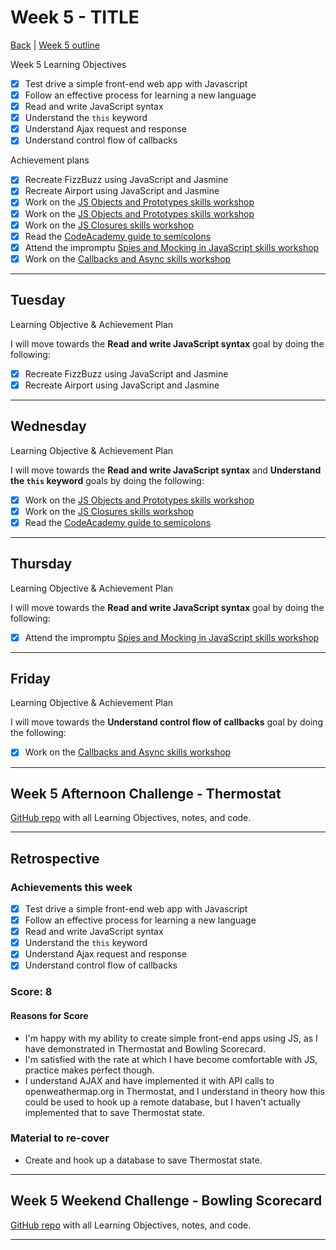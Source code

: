 # Week 5 - TITLE

[Back](README.md) | [Week 5 outline](https://github.com/makersacademy/course/blob/master/week_outlines.md#week-5)

Week 5 Learning Objectives

- [x] Test drive a simple front-end web app with Javascript
- [x] Follow an effective process for learning a new language
- [x] Read and write JavaScript syntax
- [x] Understand the `this` keyword
- [x] Understand Ajax request and response
- [x] Understand control flow of callbacks

Achievement plans

- [x] Recreate FizzBuzz using JavaScript and Jasmine
- [x] Recreate Airport using JavaScript and Jasmine
- [x] Work on the [JS Objects and Prototypes skills workshop]
- [x] Work on the [JS Objects and Prototypes skills workshop]
- [x] Work on the [JS Closures skills workshop]
- [x] Read the [CodeAcademy guide to semicolons]
- [x] Attend the impromptu [Spies and Mocking in JavaScript skills workshop]
- [x] Work on the [Callbacks and Async skills workshop]

---

## Tuesday

Learning Objective & Achievement Plan

I will move towards the **Read and write JavaScript syntax** goal by doing the following:

- [x] Recreate FizzBuzz using JavaScript and Jasmine
- [x] Recreate Airport using JavaScript and Jasmine

---

## Wednesday

Learning Objective & Achievement Plan

I will move towards the **Read and write JavaScript syntax** and **Understand the `this` keyword** goals by doing the following:

- [x] Work on the [JS Objects and Prototypes skills workshop]
- [x] Work on the [JS Closures skills workshop]
- [x] Read the [CodeAcademy guide to semicolons]

---

## Thursday

Learning Objective & Achievement Plan

I will move towards the **Read and write JavaScript syntax** goal by doing the following:

- [x] Attend the impromptu [Spies and Mocking in JavaScript skills workshop]

---

## Friday

Learning Objective & Achievement Plan

I will move towards the **Understand control flow of callbacks** goal by doing the following:

- [x] Work on the [Callbacks and Async skills workshop]

---

## Week 5 Afternoon Challenge - Thermostat

[GitHub repo](https://github.com/hturnbull93/thermostat) with all Learning Objectives, notes, and code.

---

## Retrospective

### Achievements this week

- [x] Test drive a simple front-end web app with Javascript
- [x] Follow an effective process for learning a new language
- [x] Read and write JavaScript syntax
- [x] Understand the `this` keyword
- [x] Understand Ajax request and response
- [x] Understand control flow of callbacks

### Score: 8

#### Reasons for Score

- I'm happy with my ability to create simple front-end apps using JS, as I have demonstrated in Thermostat and Bowling Scorecard.
- I'm satisfied with the rate at which I have become comfortable with JS, practice makes perfect though.
- I understand AJAX and have implemented it with API calls to openweathermap.org in Thermostat, and I understand in theory how this could be used to hook up a remote database, but I haven't actually implemented that to save Thermostat state.

### Material to re-cover

- Create and hook up a database to save Thermostat state.

---

## Week 5 Weekend Challenge - Bowling Scorecard

[GitHub repo](https://github.com/hturnbull93/bowling-challenge) with all Learning Objectives, notes, and code.

---

<!-- Links -->

<!-- From Week 1 -->

[First day intro]: Intro_first_day.md
[TDD process skills workshop]: ../skills_workshops/TDD_process.md
[Debugging skills workshop]: ../skills_workshops/debugging.md
[Mocking skills workshop]: ../skills_workshops/mocking.md
[Test Driving practical]: ../skills_workshops/test_driving_practice.md

<!-- From week 2 -->

[Code Review skills workshop]: ../skills_workshops/code_review.md
[Process Review workshop]: ../process_workshop.md
[Domain Modelling skills workshop]: ../skills_workshops/domain_modelling.md
[Feedback skills workshop]: ../skills_workshops/feedback.md
[Mocking with RSpec practical]: ../skills_workshops/mocking_with_rspec.md
[Refactoring skills workshop]: ../skills_workshops/refactoring.md
[Concretes and Abstracts skills workshop]: ../skills_workshops/concretes_and_abstracts.md
[Delegation skills workshop]: ../skills_workshops/delegation.md

<!-- From week 3 -->

[Servers 1 skills workshop]: ../skills_workshops/servers_1.md
[Servers 2 skills workshop]: ../skills_workshops/servers_2.md
[Clients 1 skills workshop]: ../skills_workshops/clients_1.md
[Process modelling skills workshop]: ../skills_workshops/http_modelling.md
[Birthday Greeter App skills workshop]: ../skills_workshops/birthday_greeter_app.md
[Empathy EQ workshop]: ../skills_workshops/empathy.md
[Debugging 2 skills workshop]: ../skills_workshops/debugging_2.md
[Debugging a Rack App skills workshop]: ../skills_workshops/debugging_a_rack_app.md

<!-- From week 4 -->

[Illustrated Intro to Databases]: https://illustrated.dev/databases
[SQLZoo]: ../skills_workshops/sqlzoo.md
[Development Environments pill]: https://github.com/makersacademy/course/blob/master/pills/development_environments.md
[Class methods and Instance Methods article]: https://hackmd.io/sOCjb8IcSIaPvT54SXBb3Q
[REST Game skills workshop]: ../skills_workshops/REST_game.md
[Database Domain Modelling skills workshop]: ../skills_workshops/database_domain_modelling.md
[Diary App skills workshop]: ../skills_workshops/diary_app.md

<!-- New in Week 5 -->

[JS Objects and Prototypes skills workshop]: ../skills_workshops/js_objects_prototypes.md
[JS Closures skills workshop]: ../skills_workshops/js_closures.md
[CodeAcademy guide to semicolons]: https://news.codecademy.com/your-guide-to-semicolons-in-javascript/
[Getting Visibility in JavaScript skills workshop]: ../skills_workshops/visibility_javascript.md
[Spies and Mocking in JavaScript skills workshop]: ../skills_workshops/spies_mocking_javascript.md
[Callbacks and Async skills workshop]: ../skills_workshops/callbacks_async_javascript.md